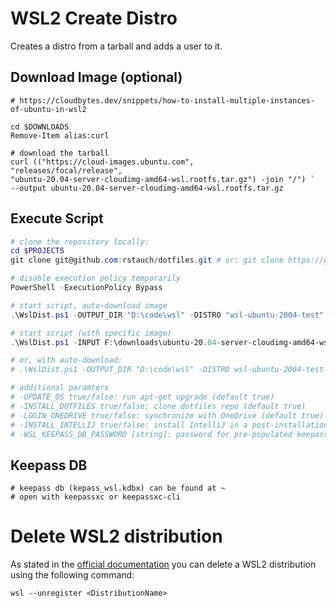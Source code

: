 # WSL2 Create Distro
Creates a distro from a tarball and adds a user to it.

## Download Image (optional)
```shell
# https://cloudbytes.dev/snippets/how-to-install-multiple-instances-of-ubuntu-in-wsl2

cd $DOWNLOADS
Remove-Item alias:curl

# download the tarball
curl (("https://cloud-images.ubuntu.com",
"releases/focal/release",
"ubuntu-20.04-server-cloudimg-amd64-wsl.rootfs.tar.gz") -join "/") `
--output ubuntu-20.04-server-cloudimg-amd64-wsl.rootfs.tar.gz

```

## Execute Script
```powershell
# clone the repository locally:
cd $PROJECTS
git clone git@github.com:rstauch/dotfiles.git # or: git clone https://github.com/rstauch/dotfiles.git

# disable execution policy temporarily
PowerShell -ExecutionPolicy Bypass

# start script, auto-download image
.\WslDist.ps1 -OUTPUT_DIR "D:\code\wsl" -DISTRO "wsl-ubuntu-2004-test" -USR rstauch

# start script (with specific image)
.\WslDist.ps1 -INPUT F:\downloads\ubuntu-20.04-server-cloudimg-amd64-wsl.rootfs.tar.gz -OUTPUT_DIR "D:\code\wsl" -DISTRO wsl-ubuntu-2004-test -USR rstauch

# or, with auto-download:
# .\WslDist.ps1 -OUTPUT_DIR "D:\code\wsl" -DISTRO wsl-ubuntu-2004-test-basic -USR rstauch

# additional paramters
# -UPDATE_OS true/false: run apt-get upgrade (default true)
# -INSTALL_DOTFILES true/false: clone dotfiles repo (default true)
# -LOGIN_ONEDRIVE true/false: synchronize with OneDrive (default true)
# -INSTALL_INTELLIJ true/false: install IntelliJ in a post-installation step (default true)
# -WSL_KEEPASS_DB_PASSWORD [string]: password for pre-populated keepassxc database stored at ~/keepass_wsl.kdbx
```

## Keepass DB
````shell
# keepass db (kepass_wsl.kdbx) can be found at ~
# open with keepassxc or keepassxc-cli
````

# Delete WSL2 distribution
As stated in the [official documentation](https://docs.microsoft.com/en-us/windows/wsl/wsl-config)
you can delete a WSL2 distribution using the following command:

```wsl --unregister <DistributionName>```
